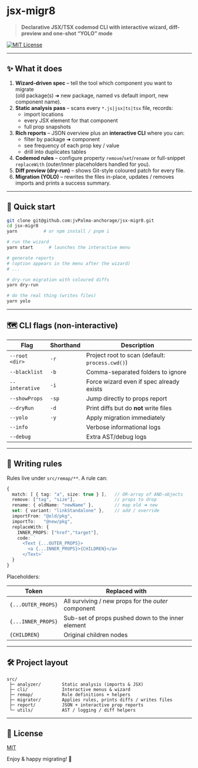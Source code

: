 # jsx-migr8

> **Declarative JSX/TSX codemod CLI with interactive wizard, diff-preview and one-shot “YOLO” mode**

[![MIT License](https://img.shields.io/badge/license-MIT-green.svg)](LICENSE)

---

## ✨ What it does

1. **Wizard-driven spec** – tell the tool which component you want to migrate \
   (old package(s) ➜ new package, named vs default import, new component name).
2. **Static analysis pass** – scans every `*.js|jsx|ts|tsx` file, records:
   - import locations
   - every JSX element for that component
   - full prop snapshots
3. **Rich reports** – JSON overview plus an **interactive CLI** where you can:
   - filter by package ➜ component
   - see frequency of each prop key / value
   - drill into duplicates tables
4. **Codemod rules** – configure property `remove`/`set`/`rename` or
   full-snippet `replaceWith` (outer/inner placeholders handled for you).
5. **Diff preview (dry-run)** – shows Git-style coloured patch for every file.
6. **Migration (YOLO)** – rewrites the files in-place, updates / removes imports
   and prints a success summary.

---

## 🚀 Quick start

```bash
git clone git@github.com:jvPalma-anchorage/jsx-migr8.git
cd jsx-migr8
yarn          # or npm install / pnpm i

# run the wizard
yarn start      # launches the interactive menu

# generate reports
# (option appears in the menu after the wizard)
# ...

# dry-run migration with coloured diffs
yarn dry-run

# do the real thing (writes files)
yarn yolo
```

---

## 🗺️ CLI flags (non-interactive)

| Flag           | Shorthand | Description                                     |
| -------------- | --------- | ----------------------------------------------- |
| `--root <dir>` | `-r`      | Project root to scan (default: `process.cwd()`) |
| `--blacklist`  | `-b`      | Comma-separated folders to ignore               |
| `--interative` | `-i`      | Force wizard even if spec already exists        |
| `--showProps`  | `-sp`     | Jump directly to props report                   |
| `--dryRun`     | `-d`      | Print diffs but do **not** write files          |
| `--yolo`       | `-y`      | Apply migration immediately                     |
| `--info`       |           | Verbose informational logs                      |
| `--debug`      |           | Extra AST/debug logs                            |

---

## 🧩 Writing rules

Rules live under `src/remap/**`. A rule can:

```ts
{
  match: [ { tag: "a", size: true } ],   // OR-array of AND-objects
  remove: ["tag", "size"],               // props to drop
  rename: { oldName: "newName" },        // map old ➜ new
  set: { variant: "linkStandalone" },    // add / override
  importFrom: "@old/pkg",
  importTo:   "@new/pkg",
  replaceWith: {
    INNER_PROPS: ["href","target"],
    code: `
      <Text {...OUTER_PROPS}>
        <a {...INNER_PROPS}>{CHILDREN}</a>
      </Text>`
  }
}
```

Placeholders:

| Token              | Replaced with                                       |
| ------------------ | --------------------------------------------------- |
| `{...OUTER_PROPS}` | All surviving / new props for the _outer_ component |
| `{...INNER_PROPS}` | Sub-set of props pushed down to the inner element   |
| `{CHILDREN}`       | Original children nodes                             |

---

## 🛠️ Project layout

```
src/
 ├─ analyzer/        Static analysis (imports & JSX)
 ├─ cli/             Interactive menus & wizard
 ├─ remap/           Rule definitions + helpers
 ├─ migrator/        Applies rules, prints diffs / writes files
 ├─ report/          JSON + interactive prop reports
 └─ utils/           AST / logging / diff helpers
```

---

## 📄 License

[MIT](LICENSE)

Enjoy & happy migrating! 🎉
